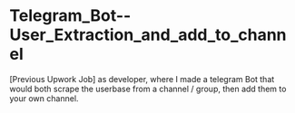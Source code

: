 # Telegram_Bot--User_Extraction_and_add_to_channel
[Previous Upwork Job] as developer, where I made a telegram Bot that would both scrape the userbase from a channel / group, then add them to your own channel. 
